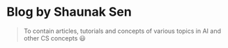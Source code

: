 # Blog by Shaunak Sen

> To contain articles, tutorials and concepts of various topics in AI and other CS concepts :smiley:
